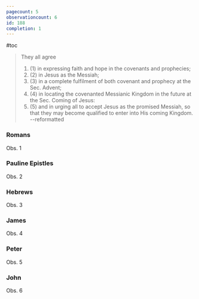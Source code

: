 ```yaml
---
pagecount: 5
observationcount: 6
id: 188
completion: 1
---
```

#toc

>They all agree 
>1. (1) in expressing faith and hope in the covenants and prophecies; 
>2. (2) in Jesus as the Messiah; 
>3. (3) in a complete fulfilment of both covenant and prophecy at the Sec. Advent; 
>4. (4) in locating the covenanted Messianic Kingdom in the future at the Sec. Coming of Jesus:
>5. (5) and in urging all to accept Jesus as the promised Messiah, so that they may become qualified to enter into His coming Kingdom.
>--reformatted

### Romans
Obs. 1
### Pauline Epistles
Obs. 2
### Hebrews
Obs. 3
### James
Obs. 4
### Peter
Obs. 5
### John
Obs. 6

